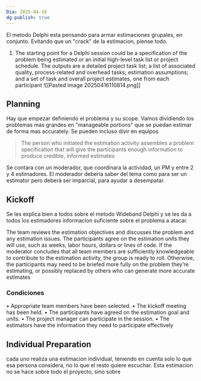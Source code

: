 ```yaml
---
Dia: 2025-04-16
dg-publish: true
---
```

 El metodo Delphi esta pensando para armar estimaciones grupales, en conjunto. Evitando que un "crack" de la estimacion, piense todo.

1. The starting point for a Delphi session could be a specification of the problem being estimated or an initial high-level task list or project schedule. The outputs are a detailed project task list; a list of associated quality, process-related and overhead tasks; estimation assumptions; and a set of task and overall project estimates, one from each participant
![[Pasted image 20250416110814.png]]
## Planning 
Hay que empezar definiendo el problema y su scope. Vamos dividiendo los problemas mas grandes en "manageable portions" que se puedan estimar de forma mas accurately.  Se pueden incluso divir en equipos 
>The person who initiated the estimation activity assembles a problem specification that will give the participants enough information to produce credible, informed estimates

Se contara con un moderador, que coordinara la actividad, un PM y entre 2 y 4 estimadores. El moderador deberia saber del tema como para ser un estimator pero deberá ser imparcial, para ayudar a desempatar. 


## Kickoff
Se les explica bien a todos sobre el metodo Wideband Delphi y se les da a todos los estimadores informacion suficiente sobre el problema a atacar.

The team reviews the estimation objectives and discusses the problem and any estimation issues. The participants agree on the estimation units they will use, such as weeks, labor hours, dollars or lines of code. If the moderator concludes that all team members are sufficiently knowledgeable to contribute to the estimation activity, the group is ready to roll. Otherwise, the participants may need to be briefed more fully on the problem they’re estimating, or possibly replaced by others who can generate more accurate estimates

### Condiciones 
 • Appropriate team members have been selected.
 • The kickoff meeting has been held.
 • The participants have agreed on the estimation goal and units.
 • The project manager can participate in the session.
 • The estimators have the information they need to participate effectively

## Individual Preparation
cada uno realiza una estimacion individual, teniendo en cuenta solo lo que esa persona considera, no lo que el resto quiere escuchar. Esta estimacion no se hace sobre todo el proyecto, sino sobre 